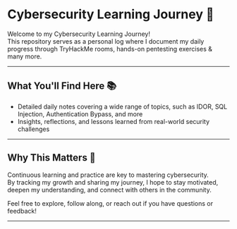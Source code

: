 # Cybersecurity Learning Journey 🚀

Welcome to my Cybersecurity Learning Journey!  
This repository serves as a personal log where I document my daily progress through TryHackMe rooms, hands-on pentesting exercises & many more.

---

## What You'll Find Here 📚

- Detailed daily notes covering a wide range of topics, such as IDOR, SQL Injection, Authentication Bypass, and more   
- Insights, reflections, and lessons learned from real-world security challenges  

---

## Why This Matters 🎯

Continuous learning and practice are key to mastering cybersecurity.  
By tracking my growth and sharing my journey, I hope to stay motivated, deepen my understanding, and connect with others in the community.  

Feel free to explore, follow along, or reach out if you have questions or feedback!

---



